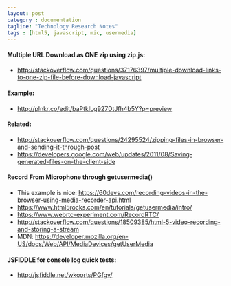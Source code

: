 ```yaml
---
layout: post
category : documentation
tagline: "Technology Research Notes"
tags : [html5, javascript, mic, usermedia]
---
```


#### Multiple URL Download as ONE zip using zip.js:
- http://stackoverflow.com/questions/37176397/multiple-download-links-to-one-zip-file-before-download-javascript

#### Example:

- http://plnkr.co/edit/baPtkILg927DtJfh4b5Y?p=preview

#### Related:

- http://stackoverflow.com/questions/24295524/zipping-files-in-browser-and-sending-it-through-post
- https://developers.google.com/web/updates/2011/08/Saving-generated-files-on-the-client-side




#### Record From Microphone through getusermedia()
- This example is nice: https://60devs.com/recording-videos-in-the-browser-using-media-recorder-api.html
- https://www.html5rocks.com/en/tutorials/getusermedia/intro/
- https://www.webrtc-experiment.com/RecordRTC/
- http://stackoverflow.com/questions/18509385/html-5-video-recording-and-storing-a-stream
- MDN: https://developer.mozilla.org/en-US/docs/Web/API/MediaDevices/getUserMedia

#### JSFIDDLE for console log quick tests:
- http://jsfiddle.net/wkoorts/PGfgv/
